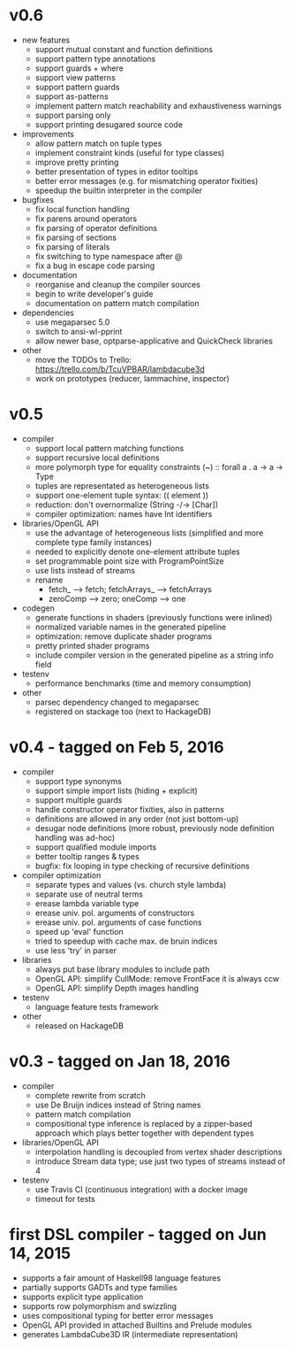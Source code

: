 
# v0.6

-   new features
    -   support mutual constant and function definitions
    -   support pattern type annotations
    -   support guards + where
    -   support view patterns
    -   support pattern guards
    -   support as-patterns
    -   implement pattern match reachability and exhaustiveness warnings 
    -   support parsing only
    -   support printing desugared source code
-   improvements
    -   allow pattern match on tuple types
    -   implement constraint kinds (useful for type classes)
    -   improve pretty printing
    -   better presentation of types in editor tooltips
    -   better error messages (e.g. for mismatching operator fixities)
    -   speedup the builtin interpreter in the compiler
-   bugfixes
    -   fix local function handling
    -   fix parens around operators
    -   fix parsing of operator definitions
    -   fix parsing of sections
    -   fix parsing of literals
    -   fix switching to type namespace after @
    -   fix a bug in escape code parsing
-   documentation
    -   reorganise and cleanup the compiler sources
    -   begin to write developer's guide
    -   documentation on pattern match compilation
-   dependencies
    -   use megaparsec 5.0
    -   switch to ansi-wl-pprint
    -   allow newer base, optparse-applicative and QuickCheck libraries
-   other
    -   move the TODOs to Trello: https://trello.com/b/TcuVPBAR/lambdacube3d
    -   work on prototypes (reducer, lammachine, inspector)


# v0.5

-   compiler
    -   support local pattern matching functions
    -   support recursive local definitions
    -   more polymorph type for equality constraints
        (~) :: forall a . a -> a -> Type
    -   tuples are representated as heterogeneous lists
    -   support one-element tuple syntax: (( element ))
    -   reduction: don't overnormalize (String -/-> [Char])
    -   compiler optimization: names have Int identifiers
-   libraries/OpenGL API
    -   use the advantage of heterogeneous lists
        (simplified and more complete type family instances)
    -   needed to explicitly denote one-element attribute tuples
    -   set programmable point size with ProgramPointSize
    -   use lists instead of streams
    -   rename
        -   fetch_ --> fetch; fetchArrays_ --> fetchArrays
        -   zeroComp --> zero; oneComp --> one
-   codegen
    -   generate functions in shaders (previously functions were inlined)
    -   normalized variable names in the generated pipeline
    -   optimization: remove duplicate shader programs
    -   pretty printed shader programs
    -   include compiler version in the generated pipeline as a string info field
-   testenv
    -   performance benchmarks (time and memory consumption)
-   other
    -   parsec dependency changed to megaparsec
    -   registered on stackage too (next to HackageDB)


# v0.4 - tagged on Feb 5, 2016

-   compiler
    -   support type synonyms
    -   support simple import lists (hiding + explicit)
    -   support multiple guards
    -   handle constructor operator fixities, also in patterns
    -   definitions are allowed in any order (not just bottom-up)
    -   desugar node definitions (more robust, previously node definition handling was ad-hoc)
    -   support qualified module imports
    -   better tooltip ranges & types
    -   bugfix: fix looping in type checking of recursive definitions
-   compiler optimization
    -   separate types and values (vs. church style lambda)
    -   separate use of neutral terms
    -   erease lambda variable type
    -   erease univ. pol. arguments of constructors
    -   erease univ. pol. arguments of case functions
    -   speed up 'eval' function
    -   tried to speedup with cache max. de bruin indices
    -   use less 'try' in parser
-   libraries
    -   always put base library modules to include path
    -   OpenGL API: simplify CullMode: remove FrontFace it is always ccw
    -   OpenGL API: simplify Depth images handling
-   testenv
    -   language feature tests framework
-   other
    -   released on HackageDB


# v0.3 - tagged on Jan 18, 2016

-   compiler
    -   complete rewrite from scratch
    -   use De Bruijn indices instead of String names
    -   pattern match compilation
    -   compositional type inference is replaced by a zipper-based approach
        which plays better together with dependent types
-   libraries/OpenGL API
    -   interpolation handling is decoupled from vertex shader descriptions
    -   introduce Stream data type; use just two types of streams instead of 4
-   testenv
    -   use Travis CI (continuous integration) with a docker image
    -   timeout for tests


# first DSL compiler - tagged on Jun 14, 2015

-   supports a fair amount of Haskell98 language features
-   partially supports GADTs and type families
-   supports explicit type application
-   supports row polymorphism and swizzling
-   uses compositional typing for better error messages
-   OpenGL API provided in attached Builtins and Prelude modules
-   generates LambdaCube3D IR (intermediate representation)


